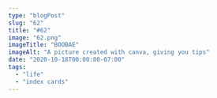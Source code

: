 ```yaml
---
type: "blogPost"
slug: "62"
title: "#62"
image: "62.png"
imageTitle: "BOOBAE"
imageAlt: "A picture created with canva, giving you tips"
date: "2020-10-18T00:00:00-07:00"
tags:
  - "life"
  - "index cards"
---
```


